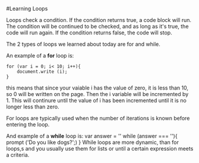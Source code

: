 #Learning Loops

Loops check a condition.  If the condition returns true, a code block will run.  The condition will be continued to be checked, and as long as it's true, the code will run again.  If the condition returns false, the code will stop.

The 2 types of loops we learned about today are for and while.

An example of a **for** loop is:

    for (var i = 0; i< 10; i++){ 
        document.write (i);
    }

this means that since your vaiable i has the value of zero, it is less than 10, so 0 will be written on the page.  Then the i variable will be incremented by 1.  This will continure until the value of i has been incremented until it is no longer less than zero.

For loops are typically used when the number of iterations is known before entering the loop.

And example of a **while** loop is:
    var answer = ''
    while (answer === ''){
        prompt ('Do you like dogs?';)
    }
While loops are more dynamic, than for loops,s and you usually use them for lists or until a certain expression meets a criteria.
